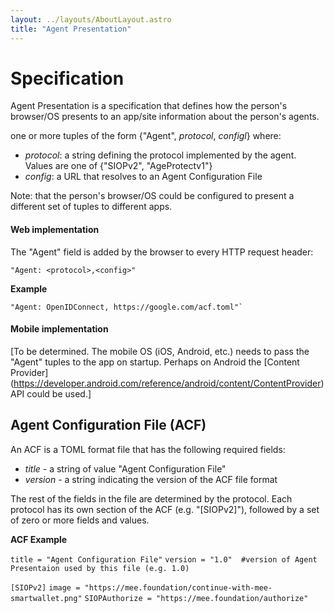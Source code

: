 ```yaml
---
layout: ../layouts/AboutLayout.astro
title: "Agent Presentation"
---
```


# Specification

Agent Presentation is a specification that defines how the person's browser/OS presents to an app/site information about the person's agents. 

 one or more tuples of the form {"Agent", *protocol*, *configl*} where:

- *protocol*: a string defining the protocol implemented by the agent. Values are one of {"SIOPv2", "AgeProtectv1"}
- *config*: a URL that resolves to an Agent Configuration File

Note: that the person's browser/OS could be configured to present a different set of tuples to different apps.

#### Web implementation

The "Agent" field is added by the browser to every HTTP request header:

	"Agent: <protocol>,<config>"

**Example**

	"Agent: OpenIDConnect, https://google.com/acf.toml"`

#### Mobile implementation

[To be determined. The mobile OS (iOS, Android, etc.) needs to pass the "Agent" tuples to the app on startup. Perhaps on Android the  [Content Provider] (https://developer.android.com/reference/android/content/ContentProvider) API could be used.]

## Agent Configuration File (ACF)

An ACF is a TOML format file that has the following required fields:

- *title* - a string of value "Agent Configuration File"
- *version* - a string indicating the version of the ACF file format

The rest of the fields in the file are determined by the protocol. Each protocol has its own section of the ACF (e.g. "[SIOPv2]"),  followed by a set of zero or more fields and values.

**ACF Example** 

`title = "Agent Configuration File"`
`version = "1.0"  #version of Agent Presentaion used by this file (e.g. 1.0)`

`[SIOPv2]`
`image = "https://mee.foundation/continue-with-mee-smartwallet.png"`
`SIOPAuthorize = "https://mee.foundation/authorize"`

